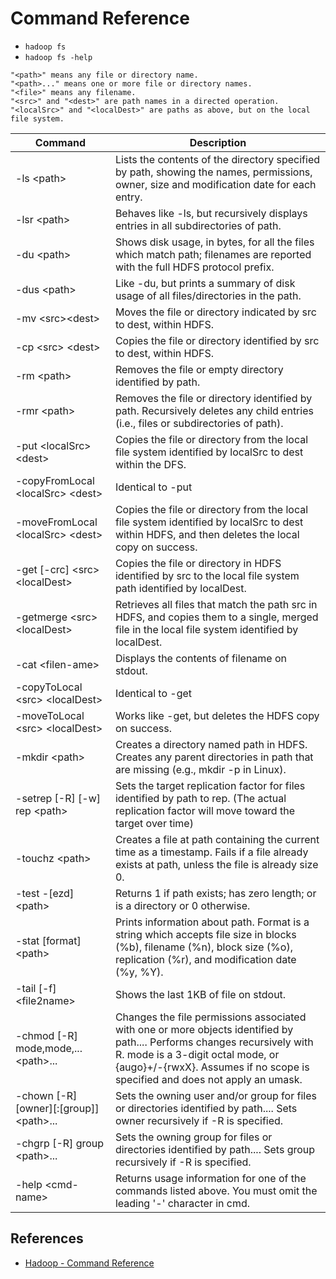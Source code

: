 # Command Reference

- `hadoop fs`
- `hadoop fs -help`

```
"<path>" means any file or directory name.
"<path>..." means one or more file or directory names.
"<file>" means any filename.
"<src>" and "<dest>" are path names in a directed operation.
"<localSrc>" and "<localDest>" are paths as above, but on the local file system.
```

Command | Description
---|------
-ls &lt;path&gt; | Lists the contents of the directory specified by path, showing the names, permissions, owner, size and modification date for each entry.
-lsr &lt;path&gt; | Behaves like -ls, but recursively displays entries in all subdirectories of path.
-du &lt;path&gt; | Shows disk usage, in bytes, for all the files which match path; filenames are reported with the full HDFS protocol prefix.
-dus &lt;path&gt; | Like -du, but prints a summary of disk usage of all files/directories in the path.
-mv &lt;src&gt;&lt;dest&gt; | Moves the file or directory indicated by src to dest, within HDFS.
-cp &lt;src&gt; &lt;dest&gt; | Copies the file or directory identified by src to dest, within HDFS.
-rm &lt;path&gt; | Removes the file or empty directory identified by path.
-rmr &lt;path&gt; | Removes the file or directory identified by path. Recursively deletes any child entries (i.e., files or subdirectories of path).
-put &lt;localSrc&gt; &lt;dest&gt; | Copies the file or directory from the local file system identified by localSrc to dest within the DFS.
-copyFromLocal &lt;localSrc&gt; &lt;dest&gt; | Identical to -put
-moveFromLocal &lt;localSrc&gt; &lt;dest&gt; | Copies the file or directory from the local file system identified by localSrc to dest within HDFS, and then deletes the local copy on success.
-get [-crc] &lt;src&gt; &lt;localDest&gt; | Copies the file or directory in HDFS identified by src to the local file system path identified by localDest.
-getmerge &lt;src&gt; &lt;localDest&gt; | Retrieves all files that match the path src in HDFS, and copies them to a single, merged file in the local file system identified by localDest.
-cat &lt;filen-ame&gt; | Displays the contents of filename on stdout.
-copyToLocal &lt;src&gt; &lt;localDest&gt; | Identical to -get
-moveToLocal &lt;src&gt; &lt;localDest&gt; | Works like -get, but deletes the HDFS copy on success.
-mkdir &lt;path&gt; | Creates a directory named path in HDFS. Creates any parent directories in path that are missing (e.g., mkdir -p in Linux).
-setrep [-R] [-w] rep &lt;path&gt; | Sets the target replication factor for files identified by path to rep. (The actual replication factor will move toward the target over time)
-touchz &lt;path&gt; | Creates a file at path containing the current time as a timestamp. Fails if a file already exists at path, unless the file is already size 0.
-test -[ezd] &lt;path&gt; | Returns 1 if path exists; has zero length; or is a directory or 0 otherwise.
-stat [format] &lt;path&gt; | Prints information about path. Format is a string which accepts file size in blocks (%b), filename (%n), block size (%o), replication (%r), and modification date (%y, %Y).
-tail [-f] &lt;file2name&gt; | Shows the last 1KB of file on stdout.
-chmod [-R] mode,mode,... &lt;path&gt;... | Changes the file permissions associated with one or more objects identified by path.... Performs changes recursively with R. mode is a 3-digit octal mode, or {augo}+/-{rwxX}. Assumes if no scope is specified and does not apply an umask.
-chown [-R] [owner][:[group]] &lt;path&gt;... | Sets the owning user and/or group for files or directories identified by path.... Sets owner recursively if -R is specified.
-chgrp [-R] group &lt;path&gt;... | Sets the owning group for files or directories identified by path.... Sets group recursively if -R is specified.
-help &lt;cmd-name&gt; | Returns usage information for one of the commands listed above. You must omit the leading '-' character in cmd.

## References
- [Hadoop - Command Reference](https://www.tutorialspoint.com/hadoop/hadoop_command_reference.htm)